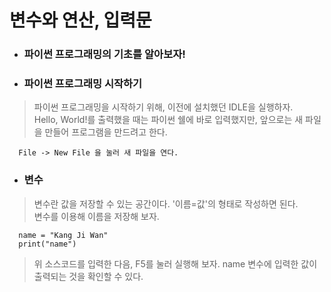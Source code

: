 # 변수와 연산, 입력문
* ### 파이썬 프로그래밍의 기초를 알아보자!
* ### 파이썬 프로그래밍 시작하기
> 파이썬 프로그래밍을 시작하기 위해, 이전에 설치했던 IDLE을 실행하자.<br>
Hello, World!를 출력했을 때는 파이썬 쉘에 바로 입력했지만, 앞으로는 새 파일을 만들어 프로그램을 만드려고 한다.

      File -> New File 을 눌러 새 파일을 연다.
* ### 변수
> 변수란 값을 저장할 수 있는 공간이다. '이름=값'의 형태로 작성하면 된다. <br>
변수를 이용해 이름을 저장해 보자.

      name = "Kang Ji Wan"
      print("name")
> 위 소스코드를 입력한 다음, F5를 눌러 실행해 보자. name 변수에 입력한 값이 출력되는 것을 확인할 수 있다.
